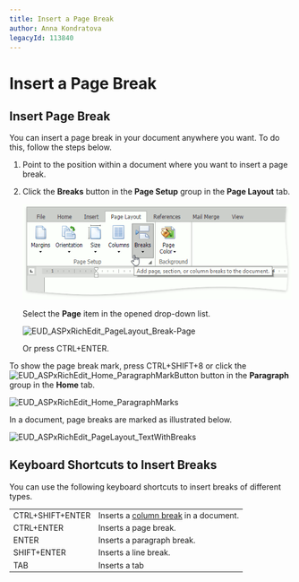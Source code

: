 ```yaml
---
title: Insert a Page Break
author: Anna Kondratova
legacyId: 113840
---
```

# Insert a Page Break
## Insert Page Break
You can insert a page break in your document anywhere you want. To do this, follow the steps below.
1. Point to the position within a document where you want to insert a page break.
2. Click the **Breaks** button in the **Page Setup** group in the **Page Layout** tab.
	
	![EUD_ASPxRichEdit_PageLayout_PageBreakButton](../../../images/img117824.png)
	
	Select the **Page** item in the opened drop-down list.
	
	![EUD_ASPxRichEdit_PageLayout_Break-Page](../../../images/img117825.png)
	
	Or press CTRL+ENTER.

To show the page break mark, press CTRL+SHIFT+8 or click the ![EUD_ASPxRichEdit_Home_ParagraphMarkButton](../../../images/img117764.png) button in the **Paragraph** group in the **Home** tab.

![EUD_ASPxRichEdit_Home_ParagraphMarks](../../../images/img117761.png)

In a document, page breaks are marked as illustrated below.

![EUD_ASPxRichEdit_PageLayout_TextWithBreaks](../../../images/img117826.png)

## Keyboard Shortcuts to Insert Breaks
You can use the following keyboard shortcuts to insert breaks of different types.

|  |  |
|---|---|
| CTRL+SHIFT+ENTER | Inserts a [column break](../document-layout-and-page-setup/lay-out-text-in-columns.md) in a document. |
| CTRL+ENTER | Inserts a page break. |
| ENTER | Inserts a paragraph break. |
| SHIFT+ENTER | Inserts a line break. |
| TAB | Inserts a tab |